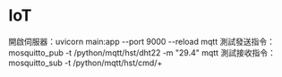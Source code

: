 # IoT
開啟伺服器：uvicorn main:app --port 9000 --reload
mqtt 測試發送指令：mosquitto_pub -t /python/mqtt/hst/dht22 -m "29.4"
mqtt 測試接收指令：mosquitto_sub -t /python/mqtt/hst/cmd/+